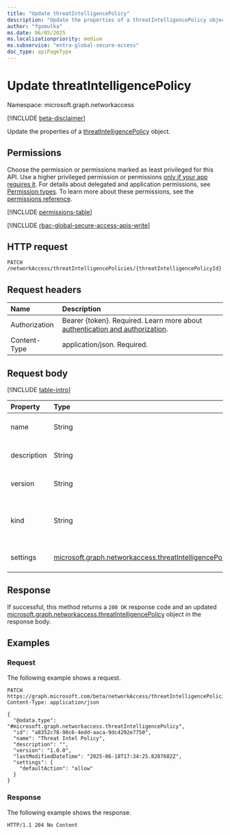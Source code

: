 ```yaml
---
title: "Update threatIntelligencePolicy"
description: "Update the properties of a threatIntelligencePolicy object."
author: "fgomulka"
ms.date: 06/05/2025
ms.localizationpriority: medium
ms.subservice: "entra-global-secure-access"
doc_type: apiPageType
---
```


# Update threatIntelligencePolicy

Namespace: microsoft.graph.networkaccess

[!INCLUDE [beta-disclaimer](../../includes/beta-disclaimer.md)]

Update the properties of a [threatIntelligencePolicy](../resources/networkaccess-threatintelligencepolicy.md) object.

## Permissions

Choose the permission or permissions marked as least privileged for this API. Use a higher privileged permission or permissions [only if your app requires it](/graph/permissions-overview#best-practices-for-using-microsoft-graph-permissions). For details about delegated and application permissions, see [Permission types](/graph/permissions-overview#permission-types). To learn more about these permissions, see the [permissions reference](/graph/permissions-reference).

<!-- {
  "blockType": "permissions",
  "name": "networkaccess-threatintelligencepolicy-update-permissions"
}
-->
[!INCLUDE [permissions-table](../includes/permissions/networkaccess-threatintelligencepolicy-update-permissions.md)]

[!INCLUDE [rbac-global-secure-access-apis-write](../includes/rbac-for-apis/rbac-global-secure-access-apis-write.md)]

## HTTP request

<!-- {
  "blockType": "ignored"
}
-->
``` http
PATCH /networkAccess/threatIntelligencePolicies/{threatIntelligencePolicyId}
```

## Request headers

|Name|Description|
|:---|:---|
|Authorization|Bearer {token}. Required. Learn more about [authentication and authorization](/graph/auth/auth-concepts).|
|Content-Type|application/json. Required.|

## Request body

[!INCLUDE [table-intro](../../includes/update-property-table-intro.md)]


|Property|Type|Description|
|:---|:---|:---|
|name|String|The display name of the threat intelligence policy. Inherited from [microsoft.graph.networkaccess.policy](../resources/networkaccess-policy.md).|
|description|String|A description of the threat intelligence policy. Inherited from [microsoft.graph.networkaccess.policy](../resources/networkaccess-policy.md).|
|version|String|The version of the policy, used for tracking changes. Inherited from [microsoft.graph.networkaccess.policy](../resources/networkaccess-policy.md).|
|kind|String|The kind of policy. For threat intelligence policies, this will be a specific value denoting the threat intelligence type. Inherited from [microsoft.graph.networkaccess.policy](../resources/networkaccess-policy.md).|
|settings|[microsoft.graph.networkaccess.threatIntelligencePolicySettings](../resources/networkaccess-threatintelligencepolicysettings.md)|Settings that define how the threat intelligence policy operates and evaluates threats.|



## Response

If successful, this method returns a `200 OK` response code and an updated [microsoft.graph.networkaccess.threatIntelligencePolicy](../resources/networkaccess-threatintelligencepolicy.md) object in the response body.

## Examples

### Request

The following example shows a request.
<!-- {
  "blockType": "request",
  "name": "update_threatintelligencepolicy"
}
-->
``` http
PATCH https://graph.microsoft.com/beta/networkAccess/threatIntelligencePolicies/{threatIntelligencePolicyId}
Content-Type: application/json

{
  "@odata.type": "#microsoft.graph.networkaccess.threatIntelligencePolicy",
  "id": "a8352c78-90c6-4edd-aaca-9dc4292e7750",
  "name": "Threat Intel Policy",
  "description": "",
  "version": "1.0.0",
  "lastModifiedDateTime": "2025-06-18T17:34:25.8207682Z",
  "settings": {
    "defaultAction": "allow"
  }
}
```


### Response

The following example shows the response.
<!-- {
  "blockType": "response",
  "truncated": true
}
-->
``` http
HTTP/1.1 204 No Content
```

